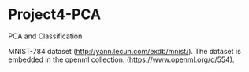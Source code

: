 # Project4-PCA
PCA and Classification

MNIST-784 dataset (http://yann.lecun.com/exdb/mnist/).
The dataset is embedded in the openml collection. (https://www.openml.org/d/554).
